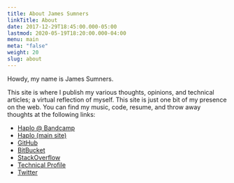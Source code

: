 ```yaml
---
title: About James Sumners
linkTitle: About
date: 2017-12-29T18:45:00.000-05:00
lastmod: 2020-05-19T18:20:00.000-04:00
menu: main
meta: "false"
weight: 20
slug: about
---
```


Howdy, my name is James Sumners.

This site is where I publish my various thoughts, opinions, and technical
articles; a virtual reflection of myself. This site is just one bit
of my presence on the web. You can find my music, code, resume, and
throw away thoughts at the following links:

+ [Haplo @ Bandcamp](http://haplo.bandcamp.com/)
+ [Haplo (main site)](http://haplo-music.com/)
+ [GitHub](https://github.com/jsumners)
+ [BitBucket](https://bitbucket.org/jsumners)
+ [StackOverflow](https://stackoverflow.com/users/7979)
+ [Technical Profile](http://james.sumners.info)
+ [Twitter](https://twitter.com/jsumners79)
